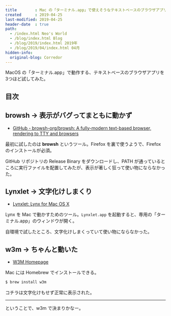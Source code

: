 ```yaml
---
title        : Mac の「ターミナル.app」で使えそうなテキストベースのブラウザアプリを調べてみた
created      : 2019-04-25
last-modified: 2019-04-25
header-date  : true
path:
  - /index.html Neo's World
  - /blog/index.html Blog
  - /blog/2019/index.html 2019年
  - /blog/2019/04/index.html 04月
hidden-info:
  original-blog: Corredor
---
```


MacOS の「ターミナル.app」で動作する、テキストベースのブラウザアプリを3つほど試してみた。

## 目次

## browsh → 表示がバグってまともに動かず

- [GitHub - browsh-org/browsh: A fully-modern text-based browser, rendering to TTY and browsers](https://github.com/browsh-org/browsh)

最初に試したのは **browsh** というツール。Firefox を裏で使うようで、Firefox のインストールが必須。

GitHub リポジトリの Release Binary をダウンロードし、PATH が通っているところに実行ファイルを配置してみたが、表示が著しく狂って使い物にならなかった。

## Lynxlet → 文字化けしまくり

- [Lynxlet: Lynx for Mac OS X](https://habilis.net/lynxlet/)

Lynx を Mac で動かすためのツール。`Lynxlet.app` を起動すると、専用の「ターミナル.app」のウィンドウが開く。

自環境で試したところ、文字化けしまくっていて使い物にならなかった。

## w3m → ちゃんと動いた

- [W3M Homepage](http://w3m.sourceforge.net/)

Mac には Homebrew でインストールできる。

```bash
$ brew install w3m
```

コチラは文字化けもせず正常に表示された。

---

ということで、w3m で決まりかなー。
